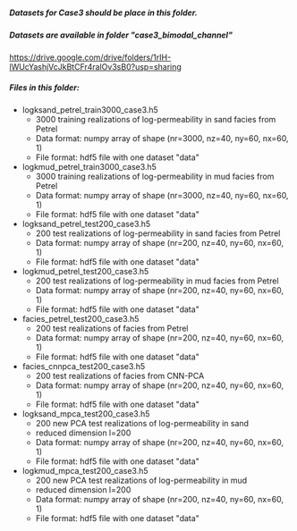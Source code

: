 ##### Datasets for Case3 should be place in this folder.

##### Datasets are available in folder "case3\_bimodal\_channel"

https://drive.google.com/drive/folders/1rIH-lWUcYashjVcJkBtCFr4ralOv3sB0?usp=sharing

##### Files in this folder:
* logksand\_petrel\_train3000\_case3.h5
  + 3000 training realizations of log-permeability in sand facies from Petrel
  + Data format: numpy array of shape (nr=3000, nz=40, ny=60, nx=60, 1)
  + File format: hdf5 file with one dataset "data"
* logkmud\_petrel\_train3000\_case3.h5
  + 3000 training realizations of log-permeability in mud facies from Petrel
  + Data format: numpy array of shape (nr=3000, nz=40, ny=60, nx=60, 1)
  + File format: hdf5 file with one dataset "data"
* logksand\_petrel\_test200\_case3.h5
  + 200 test realizations of log-permeability in sand facies from Petrel
  + Data format: numpy array of shape (nr=200, nz=40, ny=60, nx=60, 1)
  + File format: hdf5 file with one dataset "data"
* logkmud\_petrel\_test200\_case3.h5
  + 200 test realizations of log-permeability in mud facies from Petrel
  + Data format: numpy array of shape (nr=200, nz=40, ny=60, nx=60, 1)
  + File format: hdf5 file with one dataset "data"
* facies\_petrel\_test200\_case3.h5
  + 200 test realizations of facies from Petrel
  + Data format: numpy array of shape (nr=200, nz=40, ny=60, nx=60, 1)
  + File format: hdf5 file with one dataset "data"
* facies\_cnnpca\_test200\_case3.h5
  + 200 test realizations of facies from CNN-PCA
  + Data format: numpy array of shape (nr=200, nz=40, ny=60, nx=60, 1)
  + File format: hdf5 file with one dataset "data"
* logksand\_mpca\_test200\_case3.h5
  + 200 new PCA test realizations of log-permeability in sand
  + reduced dimension l=200
  + Data format: numpy array of shape (nr=200, nz=40, ny=60, nx=60, 1)
  + File format: hdf5 file with one dataset "data"
* logkmud\_mpca\_test200\_case3.h5
  + 200 new PCA test realizations of log-permeability in mud
  + reduced dimension l=200
  + Data format: numpy array of shape (nr=200, nz=40, ny=60, nx=60, 1)
  + File format: hdf5 file with one dataset "data"
       
    

